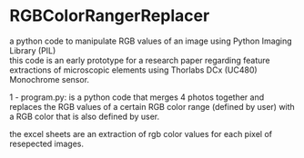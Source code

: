 # RGBColorRangerReplacer
a python code to manipulate RGB values of an image using Python Imaging Library (PIL)
<br>
this code is an early prototype for a research paper  regarding feature extractions of microscopic elements using Thorlabs DCx (UC480) Monochrome sensor.

1 - program.py: is a python code that merges 4 photos together and replaces the RGB values of a certain RGB color range (defined by user) with a RGB color that is also defined by user. <br>

the excel sheets are an extraction of rgb color values for each pixel of resepected images. 
